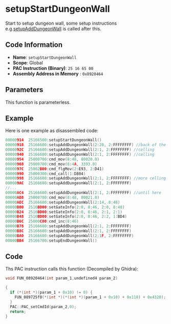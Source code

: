 # setupStartDungeonWall

Start to setup dungeon wall, some setup instructions e.g.[setupAddDungeonWall](./setupadddungeonwall.md) is called after this.

## Code Information

- **Name**: `setupStartDungeonWall`
- **Scope**: Global
- **PAC Instruction (Binary)**: `25 16 65 00`
- **Assembly Address in Memory** : `0x8920464`

## Parameters

This function is parameterless.


## Example

Here is one example as disassembled code:

```c
00000914  25166500:setupStartDungeonWall()
00000918  25166600:setupAddDungeonWall(2:20, 2:FFFFFFFF) //back of the base position
0000092C  25166600:setupAddDungeonWall(2:1, 2:FFFFFFFF) //celling
00000940  25166600:setupAddDungeonWall(2:1, 2:FFFFFFFF) //celling
00000954  25000700:cmd_mov(8:48, 80020.0)
00000968  25000700:cmd_mov(8:4A, 3393.0)
0000097C  25002B00:cmd_flgMov(2:E93, 2:D41)
00000990  25000300:cmd_call(1:D804)
00000998  25166600:setupAddDungeonWall(2:1, 2:FFFFFFFF) //more celling elements
000009AC  25166600:setupAddDungeonWall(2:1, 2:FFFFFFFF)
//...
00000AC4  25166600:setupAddDungeonWall(2:1, 2:FFFFFFFF) //until here
00000AD8  25000700:cmd_mov(8:48, 80021.0)
00000AEC  25166600:setupAddDungeonWall(2:14, 8:48)
00000B00  2516BD00:setGateInfo(2:0, 8:46, 2:0, 8:48)
00000B24  2516BD00:setGateInfo(2:0, 8:46, 2:1, 2:1)
00000B48  2516BD00:setGateInfo(2:0, 8:46, 2:2, 1:BD4)
00000B6C  25000C00:cmd_inc(8:46)
00000B78  25166600:setupAddDungeonWall(2:1, 2:FFFFFFFF)
00000B8C  25166600:setupAddDungeonWall(2:1, 2:FFFFFFFF)
00000BA0  25166600:setupAddDungeonWall(2:1F, 2:FFFFFFFF)
00000BB4  25166700:setupEndDungeonWall()
```

## Code

Ths PAC instruction calls this function (Decompiled by Ghidra):

```c
void FUN_08920464(int param_1,undefined4 param_2)

{
  if (*(int *)(param_1 + 0x10) != 0) {
    FUN_089725f0(*(int *)(*(int *)(param_1 + 0x10) + 0x118) + 0x4320);
  }
  PAC::PAC_setCmdId(param_2,0);
  return;
}
```

